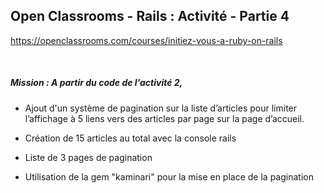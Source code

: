 ## Open Classrooms - Rails : Activité - Partie 4

https://openclassrooms.com/courses/initiez-vous-a-ruby-on-rails

<br/>

##### Mission : A partir du code de l'activité 2, 


* Ajout d'un système de pagination sur la liste d’articles pour limiter l’affichage à 5 liens vers des articles par page sur la page d’accueil.

* Création de 15 articles au total avec la console rails

* Liste de 3 pages de pagination

* Utilisation de la gem "kaminari" pour la mise en place de la pagination
